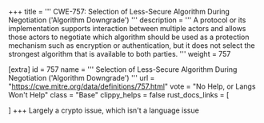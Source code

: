 +++
title = '''
CWE-757: Selection of Less-Secure Algorithm During Negotiation ('Algorithm Downgrade')
'''
description	= '''
A protocol or its implementation supports interaction between multiple actors and allows those actors to negotiate which algorithm should be used as a protection mechanism such as encryption or authentication, but it does not select the strongest algorithm that is available to both parties.
'''
weight = 757

[extra]
id = 757
name = '''
Selection of Less-Secure Algorithm During Negotiation ('Algorithm Downgrade')
'''
url = "https://cwe.mitre.org/data/definitions/757.html"
vote = "No Help, or Langs Won't Help"
class = "Base"
clippy_helps = false
rust_docs_links = [
	
]
+++
Largely a crypto issue, which isn't a language issue